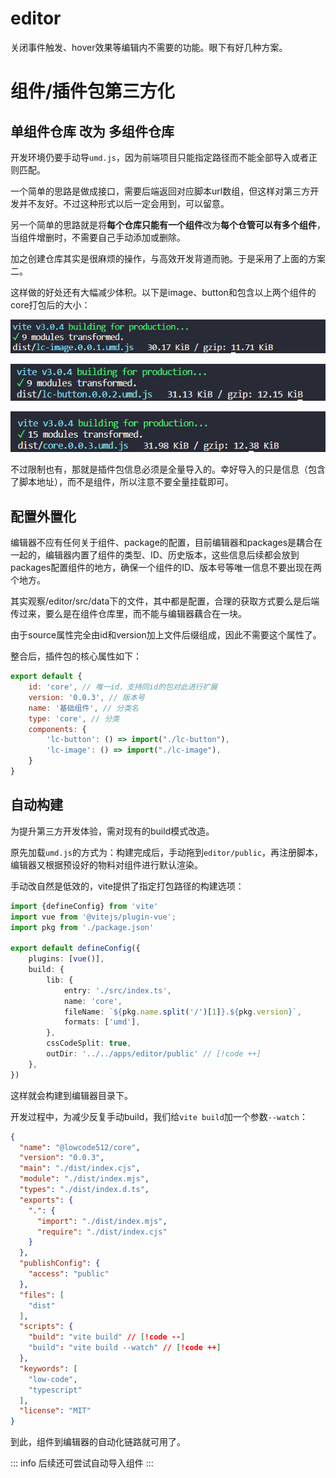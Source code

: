 # editor

关闭事件触发、hover效果等编辑内不需要的功能。眼下有好几种方案。

# 组件/插件包第三方化

## 单组件仓库 改为 多组件仓库

开发环境仍要手动导`umd.js`，因为前端项目只能指定路径而不能全部导入或者正则匹配。

一个简单的思路是做成接口，需要后端返回对应脚本url数组，但这样对第三方开发并不友好。不过这种形式以后一定会用到，可以留意。

另一个简单的思路就是将**每个仓库只能有一个组件**改为**每个仓管可以有多个组件**，当组件增删时，不需要自己手动添加或删除。

加之创建仓库其实是很麻烦的操作，与高效开发背道而驰。于是采用了上面的方案二。

这样做的好处还有大幅减少体积。以下是image、button和包含以上两个组件的core打包后的大小：

![lc-image.umd.js](./images/lc-image.png)

![lc-button.umd.js](./images/lc-button.png)

![core.umd.js](./images/lc-core.png)

不过限制也有，那就是插件包信息必须是全量导入的。幸好导入的只是信息（包含了脚本地址），而不是组件，所以注意不要全量挂载即可。

## 配置外置化

编辑器不应有任何关于组件、package的配置，目前编辑器和packages是耦合在一起的，编辑器内置了组件的类型、ID、历史版本，这些信息后续都会放到packages配置组件的地方，确保一个组件的ID、版本号等唯一信息不要出现在两个地方。

其实观察/editor/src/data下的文件，其中都是配置，合理的获取方式要么是后端传过来，要么是在组件仓库里，而不能与编辑器藕合在一块。

由于source属性完全由id和version加上文件后缀组成，因此不需要这个属性了。

整合后，插件包的核心属性如下：

```javascript
export default {
    id: 'core', // 唯一id，支持同id的包对此进行扩展
    version: '0.0.3', // 版本号
    name: '基础组件', // 分类名
    type: 'core', // 分类
    components: {
        'lc-button': () => import("./lc-button"),
        'lc-image': () => import("./lc-image"),
    }
}
```

## 自动构建

为提升第三方开发体验，需对现有的build模式改造。

原先加载`umd.js`的方式为：构建完成后，手动拖到`editor/public`，再注册脚本，编辑器又根据预设好的物料对组件进行默认渲染。

手动改自然是低效的，vite提供了指定打包路径的构建选项：

```TypeScript
import {defineConfig} from 'vite'
import vue from '@vitejs/plugin-vue';
import pkg from './package.json'

export default defineConfig({
    plugins: [vue()],
    build: {
        lib: {
            entry: './src/index.ts',
            name: 'core',
            fileName: `${pkg.name.split('/')[1]}.${pkg.version}`,
            formats: ['umd'],
        },
        cssCodeSplit: true,
        outDir: '../../apps/editor/public' // [!code ++]
    },
})
```

这样就会构建到编辑器目录下。

开发过程中，为减少反复手动build，我们给`vite build`加一个参数`--watch`：
```json
{
  "name": "@lowcode512/core",
  "version": "0.0.3",
  "main": "./dist/index.cjs",
  "module": "./dist/index.mjs",
  "types": "./dist/index.d.ts",
  "exports": {
    ".": {
      "import": "./dist/index.mjs",
      "require": "./dist/index.cjs"
    }
  },
  "publishConfig": {
    "access": "public"
  },
  "files": [
    "dist"
  ],
  "scripts": {
    "build": "vite build" // [!code --]
    "build": "vite build --watch" // [!code ++]
  },
  "keywords": [
    "low-code",
    "typescript"
  ],
  "license": "MIT"
}

```

到此，组件到编辑器的自动化链路就可用了。

::: info
后续还可尝试自动导入组件
:::
